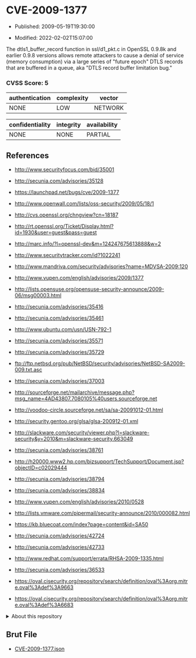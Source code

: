 # CVE-2009-1377

- Published: 2009-05-19T19:30:00

- Modified: 2022-02-02T15:07:00

The dtls1_buffer_record function in ssl/d1_pkt.c in OpenSSL 0.9.8k and earlier 0.9.8 versions allows remote attackers to cause a denial of service (memory consumption) via a large series of "future epoch" DTLS records that are buffered in a queue, aka "DTLS record buffer limitation bug."

### CVSS Score: **5**

| authentication | complexity | vector |
| --- | --- | --- |
| NONE | LOW | NETWORK |

| confidentiality | integrity | availability |
| --- | --- | --- |
| NONE | NONE | PARTIAL |

## References

* http://www.securityfocus.com/bid/35001

* http://secunia.com/advisories/35128

* https://launchpad.net/bugs/cve/2009-1377

* http://www.openwall.com/lists/oss-security/2009/05/18/1

* http://cvs.openssl.org/chngview?cn=18187

* http://rt.openssl.org/Ticket/Display.html?id=1930&user=guest&pass=guest

* http://marc.info/?l=openssl-dev&m=124247675613888&w=2

* http://www.securitytracker.com/id?1022241

* http://www.mandriva.com/security/advisories?name=MDVSA-2009:120

* http://www.vupen.com/english/advisories/2009/1377

* http://lists.opensuse.org/opensuse-security-announce/2009-06/msg00003.html

* http://secunia.com/advisories/35416

* http://secunia.com/advisories/35461

* http://www.ubuntu.com/usn/USN-792-1

* http://secunia.com/advisories/35571

* http://secunia.com/advisories/35729

* ftp://ftp.netbsd.org/pub/NetBSD/security/advisories/NetBSD-SA2009-009.txt.asc

* http://secunia.com/advisories/37003

* http://sourceforge.net/mailarchive/message.php?msg_name=4AD43807.7080105%40users.sourceforge.net

* http://voodoo-circle.sourceforge.net/sa/sa-20091012-01.html

* http://security.gentoo.org/glsa/glsa-200912-01.xml

* http://slackware.com/security/viewer.php?l=slackware-security&y=2010&m=slackware-security.663049

* http://secunia.com/advisories/38761

* http://h20000.www2.hp.com/bizsupport/TechSupport/Document.jsp?objectID=c02029444

* http://secunia.com/advisories/38794

* http://secunia.com/advisories/38834

* http://www.vupen.com/english/advisories/2010/0528

* http://lists.vmware.com/pipermail/security-announce/2010/000082.html

* https://kb.bluecoat.com/index?page=content&id=SA50

* http://secunia.com/advisories/42724

* http://secunia.com/advisories/42733

* http://www.redhat.com/support/errata/RHSA-2009-1335.html

* http://secunia.com/advisories/36533

* https://oval.cisecurity.org/repository/search/definition/oval%3Aorg.mitre.oval%3Adef%3A9663

* https://oval.cisecurity.org/repository/search/definition/oval%3Aorg.mitre.oval%3Adef%3A6683

<details>
<summary>About this repository</summary> 

  This repository is part of the project [Live Hack CVE](https://github.com/Live-Hack-CVE). Main website can be found [www.live-hack.org](https://www.live-hack.org) 
  
  Made by [Sn0wAlice](https://github.com/Sn0wAlice) for the people that care about security and need to have a feed of the latest CVEs. Hope you enjoy it, don't forget to star the repo and follow me on [Twitter](https://twitter.com/Sn0wAlice) and [Github](https://github.com/Sn0wAlice). And that is my [personnal website](https://www.alice-snow.me/)

  - [Home Page](https://github.com/Live-Hack-CVE)
  - [Framework](https://github.com/Live-Hack-CVE/cve-framework)
  - [CVE database](https://github.com/Live-Hack-CVE/full_database)
  - [Changelog](https://github.com/Live-Hack-CVE/Changelog)
</details>

## Brut File

* [CVE-2009-1377.json](https://raw.githubusercontent.com/Live-Hack-CVE/full_database/main/cves/2009/CVE-2009-1377.json)

